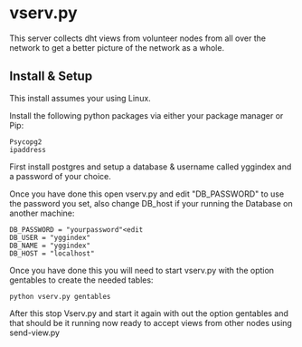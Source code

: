 # vserv.py

This server collects dht views from volunteer nodes from all over the network to get a better picture of the network as a whole.  

## Install & Setup

This install assumes your using Linux.  

Install the following python packages via either your package manager or Pip:  

    Psycopg2  
    ipaddress


First install postgres and setup a database & username called yggindex and a password of your choice.  

Once you have done this open vserv.py and edit "DB_PASSWORD" to use the password you set, also change DB_host if your running the Database on another machine:

    DB_PASSWORD = "yourpassword"<edit
    DB_USER = "yggindex"
    DB_NAME = "yggindex"
    DB_HOST = "localhost"

Once you have done this you will need to start vserv.py with the option gentables to create the needed tables:

    python vserv.py gentables

After this stop Vserv.py and start it again with out the option gentables and that should be it running now ready to accept views from other nodes using send-view.py
